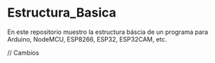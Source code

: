 # Estructura_Basica
En este repositorio muestro la estructura báscia de un programa para Arduino, NodeMCU, ESP8266, ESP32, ESP32CAM, etc.

// Cambios